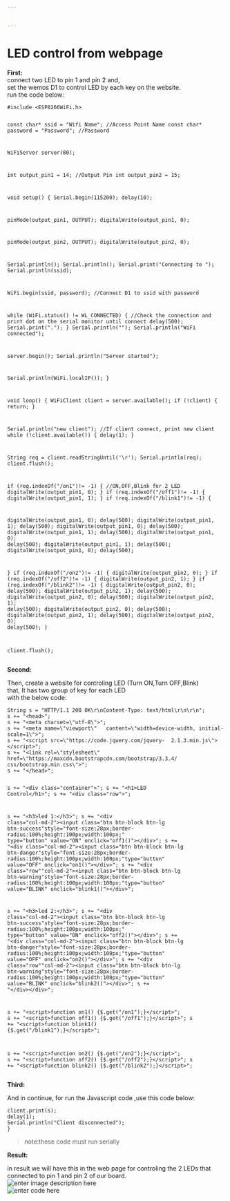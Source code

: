 ```yaml
---


---
```


<h1 id="led-control-from-webpage">LED control from webpage</h1>
<p><strong>First:</strong><br>
connect two LED to pin 1 and pin 2 and,<br>
set the wemos D1 to control LED by each key on the website.<br>
run the code below:</p>
<pre><code>#include &lt;ESP8266WiFi.h&gt;

const char* ssid = "Wifi Name"; //Access Point Name
const char* password = "Password"; //Password

WiFiServer server(80);

int output_pin1 = 14; //Output Pin
int output_pin2 = 15; 

void setup() { 
Serial.begin(115200);
delay(10);

pinMode(output_pin1, OUTPUT);
digitalWrite(output_pin1, 0);

pinMode(output_pin2, OUTPUT);
digitalWrite(output_pin2, 0);

Serial.println();
Serial.println();
Serial.print("Connecting to ");
Serial.println(ssid);

WiFi.begin(ssid, password); //Connect D1 to ssid with password

while (WiFi.status() != WL_CONNECTED) { //Check the  connection and print dot on the serial monitor until connect
delay(500);
Serial.print(".");
}
 Serial.println("");
Serial.println("WiFi connected");

server.begin();
Serial.println("Server started");

Serial.println(WiFi.localIP());
}

void loop() {
WiFiClient client = server.available();
if (!client) {
return;
}

Serial.println("new client"); //If client connect, print new client
while (!client.available()) {
delay(1);
}

String req = client.readStringUntil('\r');
Serial.println(req);
client.flush();


if (req.indexOf("/on1")!= -1) { //ON,OFF,Blink for 2 LED
digitalWrite(output_pin1, 0);
}
if (req.indexOf("/off1")!= -1) {
digitalWrite(output_pin1, 1);
}
if (req.indexOf("/blink1")!= -1) {
 
digitalWrite(output_pin1, 0);
delay(500);
digitalWrite(output_pin1, 1);
delay(500);
 digitalWrite(output_pin1, 0);
 delay(500);
digitalWrite(output_pin1, 1);
delay(500);
 digitalWrite(output_pin1, 0);
 delay(500);
digitalWrite(output_pin1, 1);
delay(500);
digitalWrite(output_pin1, 0);
 delay(500);

}
if (req.indexOf("/on2")!= -1) {
digitalWrite(output_pin2, 0);
}
if (req.indexOf("/off2")!= -1) {
digitalWrite(output_pin2, 1);
}
if (req.indexOf("/blink2")!= -1) {
digitalWrite(output_pin2, 0);
delay(500);
digitalWrite(output_pin2, 1);
delay(500);
digitalWrite(output_pin2, 0);
delay(500);
digitalWrite(output_pin2, 1);
delay(500);
digitalWrite(output_pin2, 0);
delay(500);
digitalWrite(output_pin2, 1);
delay(500);
digitalWrite(output_pin2, 0);
delay(500);
}



client.flush();
</code></pre>
<p><strong>Second:</strong></p>
<p>Then, create a website for controling LED (Turn ON,Turn OFF,Blink)<br>
that, It has two group of key for each LED<br>
with the below code:</p>
<pre><code>String s = "HTTP/1.1 200 OK\r\nContent-Type: text/html\r\n\r\n";
s += "&lt;head&gt;";
s += "&lt;meta charset=\"utf-8\"&gt;";
s += "&lt;meta name=\"viewport\"   content=\"width=device-width, initial-scale=1\"&gt;";
s += "&lt;script src=\"https://code.jquery.com/jquery-  2.1.3.min.js\"&gt;&lt;/script&gt;";
s += "&lt;link rel=\"stylesheet\"   href=\"https://maxcdn.bootstrapcdn.com/bootstrap/3.3.4/  css/bootstrap.min.css\"&gt;";
s += "&lt;/head&gt;";

s += "&lt;div class=\"container\"&gt;";
s += "&lt;h1&gt;LED Control&lt;/h1&gt;";
s += "&lt;div class=\"row\"&gt;";

s += "&lt;h3&gt;led 1:&lt;/h3&gt;";
s += "&lt;div class=\"col-md-2\"&gt;&lt;input class=\"btn btn-block btn-lg btn-success\"style=\"font-size:28px;border-radius:100%;height:100px;width:100px;\" type=\"button\" value=\"ON\" onclick=\"off1()\"&gt;&lt;/div&gt;";
s += "&lt;div class=\"col-md-2\"&gt;&lt;input class=\"btn btn-block btn-lg btn-danger\"style=\"font-size:28px;border-radius:100%;height:100px;width:100px;\"type=\"button\" value=\"OFF\" onclick=\"on1()\"&gt;&lt;/div&gt;";
s += "&lt;div class=\"row\"\"col-md-2\"&gt;&lt;input class=\"btn btn-block btn-lg btn-warning\"style=\"font-size:28px;border-radius:100%;height:100px;width:100px;\"type=\"button\" value=\"BLINK\" onclick=\"blink1()\"&gt;&lt;/div&gt;";

s += "&lt;h3&gt;led 2:&lt;/h3&gt;";
s += "&lt;div class=\"col-md-2\"&gt;&lt;input class=\"btn btn-block btn-lg btn-success\"style=\"font-size:28px;border-radius:100%;height:100px;width:100px;\" type=\"button\" value=\"ON\" onclick=\"off2()\"&gt;&lt;/div&gt;";
s += "&lt;div class=\"col-md-2\"&gt;&lt;input class=\"btn btn-block btn-lg btn-danger\"style=\"font-size:28px;border-radius:100%;height:100px;width:100px;\"type=\"button\" value=\"OFF\" onclick=\"on2()\"&gt;&lt;/div&gt;";
s += "&lt;div class=\"row\"\"col-md-2\"&gt;&lt;input class=\"btn btn-block btn-lg btn-warning\"style=\"font-size:28px;border-radius:100%;height:100px;width:100px;\"type=\"button\" value=\"BLINK\" onclick=\"blink2()\"&gt;&lt;/div&gt;";
s += "&lt;/div&gt;&lt;/div&gt;";

s += "&lt;script&gt;function on1() {$.get(\"/on1\");}&lt;/script&gt;";
s += "&lt;script&gt;function off1() {$.get(\"/off1\");}&lt;/script&gt;";
s += "&lt;script&gt;function blink1() {$.get(\"/blink1\");}&lt;/script&gt;";


s += "&lt;script&gt;function on2() {$.get(\"/on2\");}&lt;/script&gt;";
s += "&lt;script&gt;function off2() {$.get(\"/off2\");}&lt;/script&gt;";
s += "&lt;script&gt;function blink2() {$.get(\"/blink2\");}&lt;/script&gt;";
</code></pre>
<p><strong>Third:</strong></p>
<p>And in continue, for run the Javascript code ,use this code below:</p>
<pre><code>client.print(s);
delay(1);
Serial.println("Client disconnected");
}
</code></pre>
<blockquote>
<p>note:these code must run serially</p>
</blockquote>
<p><strong>Result:</strong></p>
<p>in result we will have this in the web page for controling the 2 LEDs that connected to pin 1 and pin 2 of our board.<br>
<img src="https://picasaweb.google.com/109171916798758731280/6632365268500052321#6632365271315435874" alt="enter image description here" title="webserver"><br>
<img src="https://lh3.googleusercontent.com/e7hIa7RHLz0XGwonNs4HsMxw3lBtZSrIZZLlEYW7WblBult7F55tUDxNhANBp50QM_abF5WDwVk" alt="enter code here" title="web"></p>
<blockquote></blockquote>

